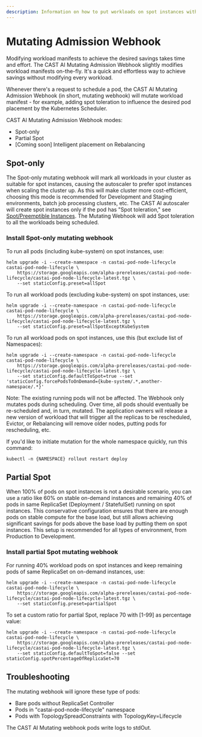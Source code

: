 ```yaml
---
description: Information on how to put workloads on spot instances without modification
---
```

# Mutating Admission Webhook

Modifying workload manifests to achieve the desired savings takes time and effort. The CAST AI Mutating Admission Webhook slightly
modifies workload manifests on-the-fly. It's a quick and effortless way to achieve savings without modifying every workload.

Whenever there's a request to schedule a pod, the CAST AI Mutating Admission Webhook (in short, mutating webhook) will mutate
workload manifest - for example, adding spot toleration to influence the desired pod placement by the Kubernetes Scheduler.

CAST AI Mutating Admission Webhook modes:

- Spot-only
- Partial Spot
- [Coming soon] Intelligent placement on Rebalancing

## Spot-only

The Spot-only mutating webhook will mark all workloads in your cluster as suitable for spot instances, causing the autoscaler to prefer
spot instances when scaling the cluster up. As this will make cluster more cost-efficient, choosing this mode is recommended
for Development and Staging environments, batch job processing clusters, etc. The CAST AI autoscaler will create spot instances
only if the pod has "Spot toleration," see [Spot/Preemptible Instances](spot.md). The Mutating Webhook will add Spot toleration to
all the workloads being scheduled.

### Install Spot-only mutating webhook

To run all pods (including kube-system) on spot instances, use:

```shell
helm upgrade -i --create-namespace -n castai-pod-node-lifecycle castai-pod-node-lifecycle \
    https://storage.googleapis.com/alpha-prereleases/castai-pod-node-lifecycle/castai-pod-node-lifecycle-latest.tgz \
    --set staticConfig.preset=allSpot
```

To run all workload pods (excluding kube-system) on spot instances, use:

```shell
helm upgrade -i --create-namespace -n castai-pod-node-lifecycle castai-pod-node-lifecycle \
    https://storage.googleapis.com/alpha-prereleases/castai-pod-node-lifecycle/castai-pod-node-lifecycle-latest.tgz \
    --set staticConfig.preset=allSpotExceptKubeSystem
```

To run all workload pods on spot instances, use this (but exclude list of Namespaces):

```shell
helm upgrade -i --create-namespace -n castai-pod-node-lifecycle castai-pod-node-lifecycle \
    https://storage.googleapis.com/alpha-prereleases/castai-pod-node-lifecycle/castai-pod-node-lifecycle-latest.tgz \
    --set staticConfig.defaultToSpot=true --set 'staticConfig.forcePodsToOnDemand={kube-system/.*,another-namespace/.*}'
```

Note: The existing running pods will not be affected. The Webhook only mutates pods during scheduling. Over time, all pods
should eventually be re-scheduled and, in turn, mutated. The application owners will release a new version of workload that
will trigger all the replicas to be rescheduled, Evictor, or Rebalancing will remove older nodes, putting pods for rescheduling,
etc.  

If you'd like to initiate mutation for the whole namespace quickly, run this command:

```shell
kubectl -n {NAMESPACE} rollout restart deploy
```

## Partial Spot

When 100% of pods on spot instances is not a desirable scenario, you can use a ratio like 60% on stable on-demand instances and
remaining 40% of pods in same ReplicaSet (Deployment / StatefulSet) running on spot instances. This conservative configuration
ensures that there are enough pods on stable compute for the base load, but still allows achieving significant savings for pods
above the base load by putting them on spot instances. This setup is recommended for all types of environment, from Production to Development.

### Install partial Spot mutating webhook

For running 40% workload pods on spot instances and keep remaining pods of same ReplicaSet on on-demand instances, use:

```shell
helm upgrade -i --create-namespace -n castai-pod-node-lifecycle castai-pod-node-lifecycle \
    https://storage.googleapis.com/alpha-prereleases/castai-pod-node-lifecycle/castai-pod-node-lifecycle-latest.tgz \
    --set staticConfig.preset=partialSpot
```

To set a custom ratio for partial Spot, replace 70 with [1-99] as percentage value:

```shell
helm upgrade -i --create-namespace -n castai-pod-node-lifecycle castai-pod-node-lifecycle \
    https://storage.googleapis.com/alpha-prereleases/castai-pod-node-lifecycle/castai-pod-node-lifecycle-latest.tgz \
    --set staticConfig.defaultToSpot=false --set staticConfig.spotPercentageOfReplicaSet=70
```

## Troubleshooting

The mutating webhook will ignore these type of pods:

- Bare pods without ReplicaSet Controller
- Pods in "castai-pod-node-lifecycle" namespace
- Pods with TopologySpreadConstraints with TopologyKey=Lifecycle

The CAST AI Mutating webhook pods write logs to stdOut.
